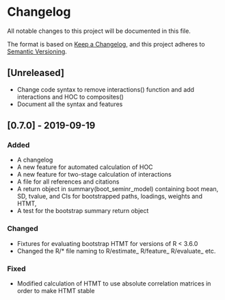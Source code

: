 # Changelog
All notable changes to this project will be documented in this file.

The format is based on [Keep a Changelog](https://keepachangelog.com/en/1.0.0/),
and this project adheres to [Semantic Versioning](https://semver.org/spec/v2.0.0.html).

## [Unreleased]
- Change code syntax to remove interactions() function and add interactions and HOC to composites()
- Document all the syntax and features

## [0.7.0] - 2019-09-19
### Added
- A changelog
- A new feature for automated calculation of HOC
- A new feature for two-stage calculation of interactions
- A file for all references and citations
- A return object in summary(boot_seminr_model) containing boot mean, SD, tvalue, and CIs for bootstrapped paths, loadings, weights and HTMT, 
- A test for the bootstrap summary return object

### Changed
- Fixtures for evaluating bootstrap HTMT for versions of R < 3.6.0
- Changed the R/* file naming to R/estimate_ R/feature_ R/evaluate_ etc.

### Fixed
- Modified calculation of HTMT to use absolute correlation matrices in order to make HTMT stable
